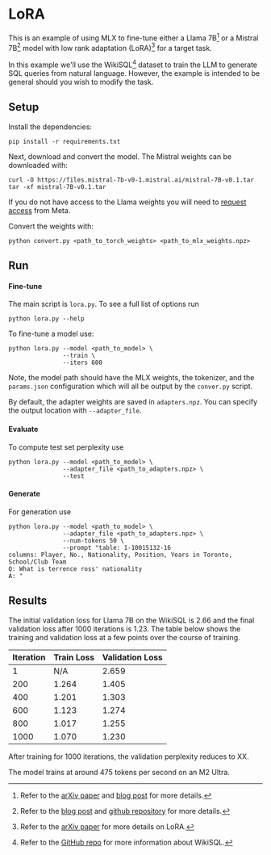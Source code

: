 # LoRA

This is an example of using MLX to fine-tune either a Llama 7B[^llama] or a
Mistral 7B[^mistral] model with low rank adaptation (LoRA)[^lora] for a target
task. 

In this example we'll use the WikiSQL[^wikisql] dataset to train the LLM to
generate SQL queries from natural language. However, the example is intended to
be general should you wish to modify the task.

## Setup 

Install the dependencies:

```
pip install -r requirements.txt
```

Next, download and convert the model. The Mistral weights can be downloaded with:

```
curl -O https://files.mistral-7b-v0-1.mistral.ai/mistral-7B-v0.1.tar
tar -xf mistral-7B-v0.1.tar
```

If you do not have access to the Llama weights you will need to [request
access](https://docs.google.com/forms/d/e/1FAIpQLSfqNECQnMkycAp2jP4Z9TFX0cGR4uf7b_fBxjY_OjhJILlKGA/viewform)
from Meta.

Convert the weights with:

```
python convert.py <path_to_torch_weights> <path_to_mlx_weights.npz>
```

## Run

#### Fine-tune

The main script is `lora.py`. To see a full list of options run

```
python lora.py --help
```

To fine-tune a model use:

```
python lora.py --model <path_to_model> \
               --train \
               --iters 600
```

Note, the model path should have the MLX weights, the tokenizer, and the
`params.json` configuration which will all be output by the `conver.py` script.

By default, the adapter weights are saved in `adapters.npz`. You can specify
the output location with `--adapter_file`.

#### Evaluate

To compute test set perplexity use

```
python lora.py --model <path_to_model> \
               --adapter_file <path_to_adapters.npz> \
               --test 
```

#### Generate

For generation use

```
python lora.py --model <path_to_model> \
               --adapter_file <path_to_adapters.npz> \
               --num-tokens 50 \
               --prompt "table: 1-10015132-16
columns: Player, No., Nationality, Position, Years in Toronto, School/Club Team
Q: What is terrence ross' nationality
A: "
```

## Results

The initial validation loss for Llama 7B on the WikiSQL is 2.66 and the final
validation loss after 1000 iterations is 1.23. The table below shows the
training and validation loss at a few points over the course of training.

| Iteration | Train Loss | Validation Loss |
| --------- | ---------- | --------------- |
| 1         |    N/A     |      2.659      |
| 200       |    1.264   |      1.405      |
| 400       |    1.201   |      1.303      |
| 600       |    1.123   |      1.274      |
| 800       |    1.017   |      1.255      |
| 1000      |    1.070   |      1.230      |

After training for 1000 iterations, the validation perplexity reduces to XX.

The model trains at around 475 tokens per second on an M2 Ultra.

[^lora]: Refer to the [arXiv paper](https://arxiv.org/abs/2106.09685) for more details on LoRA.
[^llama]: Refer to the [arXiv paper](https://arxiv.org/abs/2302.13971) and [blog post](https://ai.meta.com/blog/large-language-model-llama-meta-ai/) for more details.
[^mistral]: Refer to the [blog post](https://mistral.ai/news/announcing-mistral-7b/) and [github repository](https://github.com/mistralai/mistral-src) for more details.
[^wikisql]: Refer to the [GitHub repo](https://github.com/salesforce/WikiSQL/tree/master) for more information about WikiSQL.
